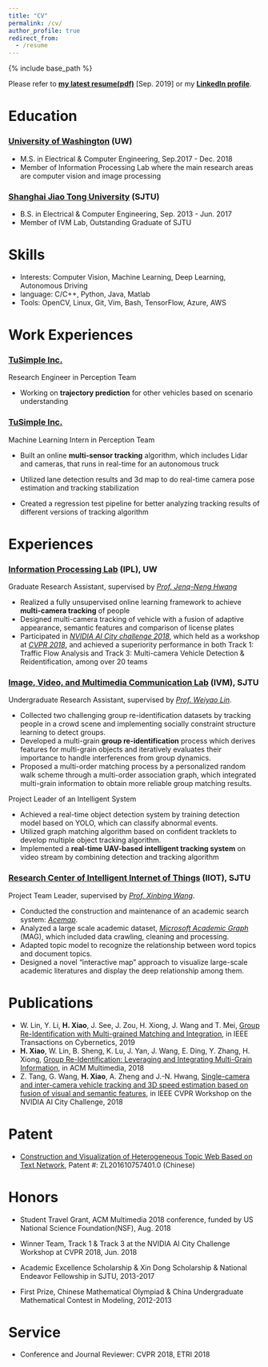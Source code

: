 ```yaml
---
title: "CV"
permalink: /cv/
author_profile: true
redirect_from:
  - /resume
---
```


{% include base_path %}

Please refer to [**my latest resume(pdf)**](http://alexxiao95.github.io/files/resume_Hao.pdf) [Sep. 2019] or my [**LinkedIn profile**](https://www.linkedin.com/in/hao-alex-xiao-1b1257124/).

<!--
<object data="../files/resume_Hao.pdf" type="application/pdf" width="700px" height="700px">
  <p>This browser does not support embedded PDFs. Please download the PDF to view it: <a href="../files/resume_Hao.pdf">Curriculum Vitae</a>.</p>
</object>-->


Education
======
### [University of Washington](https://www.washington.edu) (UW)
* M.S. in Electrical & Computer Engineering, Sep.2017 - Dec. 2018
* Member of Information Processing Lab where the main research areas are computer vision and image processing

### [Shanghai Jiao Tong University](http://www.sjtu.edu.cn) (SJTU)
* B.S. in Electrical & Computer Engineering, Sep. 2013 - Jun. 2017
* Member of IVM Lab, Outstanding Graduate of SJTU


Skills
======
* Interests: Computer Vision, Machine Learning, Deep Learning, Autonomous Driving
* language: C/C++, Python, Java, Matlab
* Tools: OpenCV, Linux, Git, Vim, Bash, TensorFlow, Azure, AWS

Work Experiences
======
### [TuSimple Inc.](http://www.tusimple.com/index-en.html)
Research Engineer in Perception Team

* Working on **trajectory prediction** for other vehicles based on scenario understanding

### [TuSimple Inc.](http://www.tusimple.com/index-en.html)
Machine Learning Intern in Perception Team

* Built an online **multi-sensor tracking** algorithm, which includes Lidar and cameras, that runs in real-time for an autonomous truck

* Utilized lane detection results and 3d map to do real-time camera pose estimation and tracking stabilization

* Created a regression test pipeline for better analyzing tracking results of different versions of tracking algorithm

  
Experiences
======

### [Information Processing Lab](http://allison.ee.washington.edu/index_files/Page701.htm) (IPL), UW

Graduate Research Assistant, supervised by [*Prof. Jenq-Neng Hwang*](http://www.ee.washington.edu/people/jenq-neng-hwang/)

* Realized a fully unsupervised online learning framework to achieve **multi-camera tracking** of people
* Designed multi-camera tracking of vehicle with a fusion of adaptive appearance, semantic features and comparison of license plates
* Participated in [*NVIDIA AI City challenge 2018*](https://www.aicitychallenge.org), which held as a workshop at [*CVPR 2018*](http://cvpr2018.thecvf.com), and achieved a superiority performance in both Track 1: Traffic Flow Analysis and Track 3: Multi-camera Vehicle Detection & Reidentification, among over 20 teams

### **[Image, Video, and Multimedia Communication Lab](http://ivm.sjtu.edu.cn) (IVM), SJTU**

Undergraduate Research Assistant, supervised by [*Prof. Weiyao Lin*](https://weiyaolin.github.io).

* Collected two challenging group re-identification datasets by tracking people in a crowd scene and implementing socially constraint structure learning to detect groups.* Developed a multi-grain **group re-identification** process which derives features for multi-grain objects and iteratively evaluates their importance to handle interferences from group dynamics.* Proposed a multi-order matching process by a personalized random walk scheme through a multi-order association graph, which integrated multi-grain information to obtain more reliable group matching results.

Project Leader of an Intelligent System

* Achieved a real-time object detection system by training detection model based on YOLO, which can classify abnormal events.* Utilized graph matching algorithm based on confident tracklets to develop multiple object tracking algorithm.* Implemented a **real-time UAV-based intelligent tracking system** on video stream by combining detection and tracking algorithm


### **[Research Center of Intelligent Internet of Things](http://iiot.sjtu.edu.cn/) (IIOT), SJTU**

Project Team Leader, supervised by [*Prof. Xinbing Wang*](http://www.cs.sjtu.edu.cn/~wang-xb/).

* Conducted the construction and maintenance of an academic search system: [*Acemap*](https://acemap.info).* Analyzed a large scale academic dataset, [*Microsoft Academic Graph*](https://www.microsoft.com/en-us/research/project/microsoft-academic-graph/) (MAG), which included data crawling, cleaning and processing.
* Adapted topic model to recognize the relationship between word topics and document topics.* Designed a novel “interactive map” approach to visualize large-scale academic literatures and display the deep relationship among them.

Publications
======

* W. Lin, Y. Li, **H. Xiao**, J. See, J. Zou, H. Xiong, J. Wang and T. Mei, [Group Re-Identification with Multi-grained Matching and Integration](https://alexxiao95.github.io/publications/tcyber2019), in IEEE Transactions on Cybernetics, 2019
* **H. Xiao**, W. Lin, B. Sheng, K. Lu, J. Yan, J. Wang, E. Ding, Y. Zhang, H. Xiong, [Group Re-Identification: Leveraging and Integrating Multi-Grain Information](https://alexxiao95.github.io/publications/acmmm2018), in ACM Multimedia, 2018
* Z. Tang, G. Wang, **H. Xiao**, A. Zheng and J.-N. Hwang, [Single-camera and inter-camera vehicle tracking and 3D speed estimation based on fusion of visual and semantic features](https://alexxiao95.github.io/publications/cvpr2018), in IEEE CVPR Workshop on the NVIDIA AI City Challenge, 2018

  
Patent
======
* [Construction and Visualization of Heterogeneous Topic Web Based on Text Network](http://www.soopat.com/Patent/201610757401), Patent #: ZL201610757401.0 (Chinese)
  
Honors
======
* Student Travel Grant, ACM Multimedia 2018 conference, funded by US National Science Foundation(NSF), Aug. 2018

* Winner Team, Track 1 & Track 3 at the NVIDIA AI City Challenge Workshop at CVPR 2018, Jun. 2018

* Academic Excellence Scholarship & Xin Dong Scholarship & National Endeavor Fellowship in SJTU, 2013-2017

* First Prize, Chinese Mathematical Olympiad & China Undergraduate Mathematical Contest in Modeling, 2012-2013

Service
======
* Conference and Journal Reviewer: CVPR 2018, ETRI 2018
